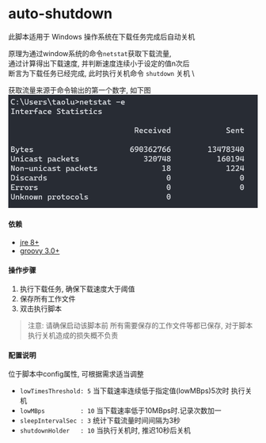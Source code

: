 # auto-shutdown
此脚本适用于 Windows 操作系统在下载任务完成后自动关机

原理为通过window系统的命令`netstat`获取下载流量, \
通过计算得出下载速度, 并判断速度连续小于设定的值n次后 \
断言为下载任务已经完成, 此时执行关机命令 `shutdown` 关机 \

获取流量来源于命令输出的第一个数字, 如下图
![netstat](windows.netstat.png)

#### 依赖
- [jre 8+](https://www.oracle.com/java/technologies/downloads/)
- [groovy 3.0+](https://groovy.apache.org/download.html)


#### 操作步骤
1. 执行下载任务, 确保下载速度大于阈值
2. 保存所有工作文件
3. 双击执行脚本


> 注意: 请确保启动该脚本前 所有需要保存的工作文件等都已保存, 对于脚本执行关机造成的损失概不负责

#### 配置说明
位于脚本中config属性, 可根据需求适当调整
- `lowTimesThreshold: 5`  当下载速率连续低于指定值(lowMBps)5次时 执行关机
- `lowMBps          : 10` 当下载速率低于10MBps时.记录次数加一
- `sleepIntervalSec : 3`  统计下载流量时间间隔为3秒
- `shutdownHolder   : 10` 当执行关机时, 推迟10秒后关机


